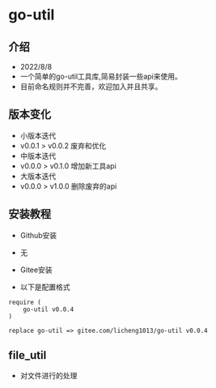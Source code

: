 # go-util
## 介绍
- 2022/8/8
- 一个简单的go-util工具库,简易封装一些api来使用。
- 目前命名规则并不完善，欢迎加入并且共享。

## 版本变化
- 小版本迭代
- v0.0.1 > v0.0.2 废弃和优化
- 中版本迭代
- v0.0.0 > v0.1.0 增加新工具api
- 大版本迭代
- v0.0.0 > v1.0.0 删除废弃的api 


## 安装教程
- Github安装
- 无

- Gitee安装
- 以下是配置格式
```text
require (
	go-util v0.0.4
)

replace go-util => gitee.com/licheng1013/go-util v0.0.4
```


## file_util
- 对文件进行的处理


